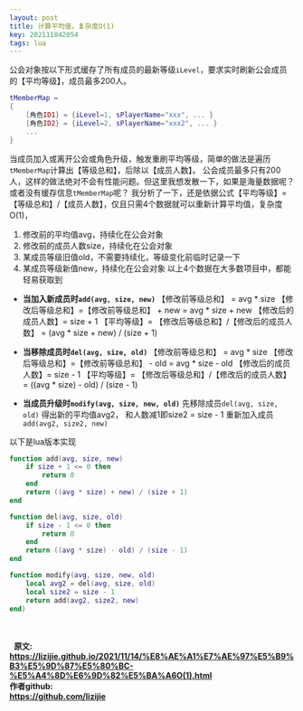 ```yaml
---
layout: post
title: 计算平均值，复杂度O(1)
key: 202111042054
tags: lua
---
```


公会对象按以下形式缓存了所有成员的最新等级`iLevel`，要求实时刷新公会成员的【平均等级】，成员最多200人。

```lua
tMemberMap = 
{
    [角色ID1} = {iLevel=1, sPlayerName="xxx", ... }
    [角色ID2} = {iLevel=2, sPlayerName="xxx2", ... }
    ...
}
```

当成员加入或离开公会或角色升级，触发重刷平均等级，简单的做法是遍历`tMemberMap`计算出【等级总和】，后除以【成员人数】。
公会成员最多只有200人，这样的做法绝对不会有性能问题。但这里我想发散一下，如果是海量数据呢？或者没有缓存信息`tMemberMap`呢？
我分析了一下，还是依据公式【平均等级】=【等级总和】/【成员人数】，仅且只需4个数据就可以重新计算平均值，复杂度O(1)，
1. 修改前的平均值avg，持续化在公会对象
2. 修改前的成员人数size，持续化在公会对象
3. 某成员等级旧值old，不需要持续化，等级变化前临时记录一下
4. 某成员等级新值new，持续化在公会对象
以上4个数据在大多数项目中，都能轻易获取到

* **当加入新成员时`add(avg, size, new)`**
    【修改前等级总和】 = avg * size
    【修改后等级总和】=【修改前等级总和】 + new = avg * size + new
    【修改后的成员人数】= size + 1
    【平均等级】= 【修改后等级总和】/【修改后的成员人数】 = (avg * size + new) / (size + 1)

* **当移除成员时`del(avg, size, old)`**
    【修改前等级总和】 = avg * size
    【修改后等级总和】=【修改前等级总和】 - old = avg * size - old
    【修改后的成员人数】= size - 1
    【平均等级】= 【修改后等级总和】/【修改后的成员人数】 = ((avg * size) - old) / (size - 1)

* **当成员升级时`modify(avg, size, new, old)`**
    先移除成员`del(avg, size, old)`
    得出新的平均值avg2， 和人数减1即size2 = size - 1
    重新加入成员`add(avg2, size2, new)`

以下是lua版本实现
```lua     
function add(avg, size, new)
    if size + 1 <= 0 then
        return 0
    end
    return ((avg * size) + new) / (size + 1)
end

function del(avg, size, old)
    if size - 1 <= 0 then
        return 0
    end
    return ((avg * size) - old) / (size - 1)
end

function modify(avg, size, new, old)
    local avg2 = del(avg, size, old)
    local size2 = size - 1
    return add(avg2, size2, new)
end)
```


<br>  
<br>  
<b>原文:<br>
<https://lizijie.github.io/2021/11/14/%E8%AE%A1%E7%AE%97%E5%B9%B3%E5%9D%87%E5%80%BC-%E5%A4%8D%E6%9D%82%E5%BA%A6O(1).html>
<br>
作者github:<br>
<https://github.com/lizijie>
</b>
